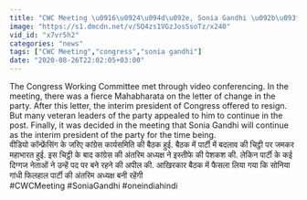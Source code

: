 ```yaml
---
title: "CWC Meeting \u0916\u0924\u094d\u092e, Sonia Gandhi \u092b\u093f\u0932\u0939\u093e\u0932 \u092c\u0928\u0940 \u0930\u0939\u0947\u0902\u0917\u0940 Interim President Rahul Gandhi \u0935\u0928\u0907\u0902\u0921\u093f\u092f\u093e \u0939\u093f\u0902\u0926\u0940"
image: "https://s1.dmcdn.net/v/SQ4zs1VGzJosSsoTz/x240"
vid_id: "x7vr5h2"
categories: "news"
tags: ["CWC Meeting","congress","sonia gandhi"]
date: "2020-08-26T22:02:05+03:00"
---
```

The Congress Working Committee met through video conferencing. In the meeting, there was a fierce Mahabharata on the letter of change in the party. After this letter, the interim president of Congress offered to resign. But many veteran leaders of the party appealed to him to continue in the post. Finally, it was decided in the meeting that Sonia Gandhi will continue as the interim president of the party for the time being.    <br>वीडियो कॉन्‍फ्रेंसिंग के जरिए कांग्रेस कार्यसमिति की बैठक हुई. बैठक में पार्टी में बदलाव की चिट्ठी पर जमकर महाभारत हुई. इस चिट्ठी के बाद कांग्रेस की अंतरिम अध्यक्ष ने इस्तीफे की पेशकश की. लेकिन पार्टी के कई दिग्गज नेताओं ने उन्हें पद पर बने रहने की अपील की. आखिरकार बैठक में फैसला लिया गया कि सोनिया गांधी फिलहाल पार्टी की अंतरिम अध्यक्ष बनी रहेंगी    <br>#CWCMeeting #SoniaGandhi #oneindiahindi
